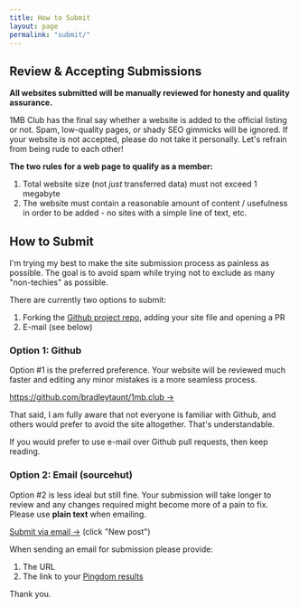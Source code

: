 ```yaml
---
title: How to Submit
layout: page
permalink: "submit/"
---
```


## Review & Accepting Submissions

**All websites submitted will be manually reviewed for honesty and quality assurance.**

1MB Club has the final say whether a website is added to the official listing or not. Spam, low-quality pages, or shady SEO gimmicks will be ignored. If your website is not accepted, please do not take it personally. Let's refrain from being rude to each other!

**The two rules for a web page to qualify as a member:**

<ol>
    <li>Total website size (not <i>just</i> transferred data) must not exceed 1 megabyte</li>
    <li>The website must contain a reasonable amount of content / usefulness in order to be added - no sites with a simple line of text, etc.</li>
</ol>

## How to Submit

I'm trying my best to make the site submission process as painless as possible. The goal is to avoid spam while trying not to exclude as many "non-techies" as possible.

There are currently two options to submit:

1. Forking the [Github project repo](https://github.com/bradleytaunt/1mb-club), adding your site file and opening a PR
2. E-mail (see below)


### Option 1: Github

Option #1 is the preferred preference. Your website will be reviewed much faster and editing any minor mistakes is a more seamless process.

[https://github.com/bradleytaunt/1mb.club &rarr;](https://github.com/bradleytaunt/1mb-club)

That said, I am fully aware that not everyone is familiar with Github, and others would prefer to avoid the site altogether. That's understandable.

If you would prefer to use e-mail over Github pull requests, then keep reading.

### Option 2: Email (sourcehut)

Option #2 is less ideal but still fine. Your submission will take longer to review and any changes required might become more of a pain to fix. Please use **plain text** when emailing.

[Submit via email &rarr;](https://lists.sr.ht/~tdarb/1mb.club) (click "New post")

When sending an email for submission please provide:

1. The URL
2. The link to your [Pingdom results](https://tools.pingdom.com)

Thank you.


